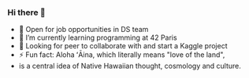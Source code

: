 ### Hi there 👋

<!--
**Ainapalma/Ainapalma** is a ✨ _special_ ✨ repository because its `README.md` (this file) appears on your GitHub profile.
Here are some ideas to get you started:

- 🤔 I’m looking for help with ...
- - 📫 How to reach me: ...
- - 💬 Ask me about 
- 😄 Pronouns: ...
- 
-->

- 🔭 Open for job opportunities in DS team
- 🌱 I’m currently learning programming at 42 Paris
- 👯 Looking for peer to collaborate with and start a Kaggle project
- ⚡ Fun fact: Aloha ʻĀina, which literally means "love of the land", 
- is a central idea of Native Hawaiian thought, cosmology and culture. 

